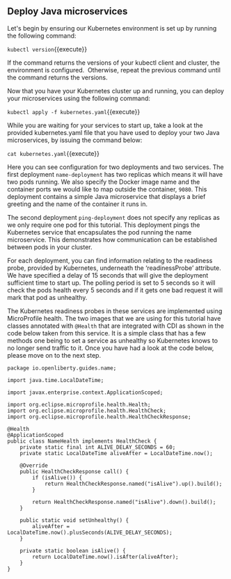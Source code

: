 ## Deploy Java microservices

Let's begin by ensuring our Kubernetes environment is set up by running the following command:

`kubectl version`{{execute}}

If the command returns the versions of your kubectl client and cluster, the environment is configured.  Otherwise, repeat the previous command until the command returns the versions.

Now that you have your Kubernetes cluster up and running, you can deploy your microservices using the following command:

`kubectl apply -f kubernetes.yaml`{{execute}}

While you are waiting for your services to start up, take a look at the provided kubernetes.yaml file that you have used to deploy your two Java microservices, by issuing the command below:

`cat kubernetes.yaml`{{execute}}

Here you can see configuration for two deployments and two services. The first deployment `name-deployment` has two replicas which means it will have two pods running. We also specify the Docker image name and the container ports we would like to map outside the container, `9080`. This deployment contains a simple Java microservice that displays a brief greeting and the name of the container it runs in.

The second deployment `ping-deployment` does not specify any replicas as we only require one pod for this tutorial. This deployment pings the Kubernetes service that encapsulates the pod running the name microservice. This demonstrates how communication can be established between pods in your cluster.

For each deployment, you can find information relating to the readiness probe, provided by Kubernetes, underneath the ‘readinessProbe’ attribute. We have specified a delay of 15 seconds that will give the deployment sufficient time to start up. The polling period is set to 5 seconds so it will check the pods health every 5 seconds and if it gets one bad request it will mark that pod as unhealthy.

The Kubernetes readiness probes in these services are implemented using MicroProfile health. The two images that we are using for this tutorial have classes annotated with `@Health` that are integrated with CDI as shown in the code below taken from this service. It is a simple class that has a few methods one being to set a service as unhealthy so Kubernetes knows to no longer send traffic to it. Once you have had a look at the code below, please move on to the next step.

```
package io.openliberty.guides.name;

import java.time.LocalDateTime;

import javax.enterprise.context.ApplicationScoped;

import org.eclipse.microprofile.health.Health;
import org.eclipse.microprofile.health.HealthCheck;
import org.eclipse.microprofile.health.HealthCheckResponse;

@Health
@ApplicationScoped
public class NameHealth implements HealthCheck {
    private static final int ALIVE_DELAY_SECONDS = 60;
    private static LocalDateTime aliveAfter = LocalDateTime.now();

    @Override
    public HealthCheckResponse call() {
        if (isAlive()) {
            return HealthCheckResponse.named("isAlive").up().build();
        }

        return HealthCheckResponse.named("isAlive").down().build();
    }

    public static void setUnhealthy() {
        aliveAfter = LocalDateTime.now().plusSeconds(ALIVE_DELAY_SECONDS);
    }

    private static boolean isAlive() {
        return LocalDateTime.now().isAfter(aliveAfter);
    }
}
```
